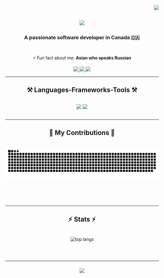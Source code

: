 <img align="right" src="https://visitor-badge.laobi.icu/badge?page_id=ZhenyaChan.ZhenyaChan" />


<h1 align="center">
    <img src="https://readme-typing-svg.herokuapp.com/?font=Righteous&color=9C2FD3&size=35&center=true&vCenter=true&width=500&height=70&duration=4000&lines=Hi+There!+👋;+I'm+Dung+Tran!;" />
</h1>

<h3 align="center">A passionate software developer in Canada 🇨🇦</h3>

<br/>

<div align="center">

⚡ Fun fact about me: **Asian who speaks Russian**

</div>
 
<div align="center"> 
  <a href="mailto:chanzhenya@gmail.com">
    <img src="https://img.shields.io/badge/Gmail-333333?style=for-the-badge&logo=gmail&logoColor=red" />
  </a>
  <a href="https://www.linkedin.com/in/dung-tran-a0674a211">
    <img src="https://img.shields.io/badge/LinkedIn-0077B5?style=for-the-badge&logo=linkedin&logoColor=white" />
  </a>
  <a href="https://github.com/ZhenyaChan">
     <img src="https://img.shields.io/badge/Portfolio-FF5722?style=for-the-badge&logo=todoist&logoColor=white" /> 
  </a>
</div>

<hr/>
 
<h2 align="center">⚒️ Languages-Frameworks-Tools ⚒️</h2>
<br/>
<div align="center">
    <img src="https://skillicons.dev/icons?i=html,css,react,bootstrap,tailwind,mysql,mongodb,swift,git" />
    <img src="https://skillicons.dev/icons?i=c++,java,python,javascript,typescript,nodejs,express,nextjs,linux,docker,aws,azure" /><br>
</div>

<br/>
<hr/>

<div align="center">
  <h2>🐍 My Contributions 🐍</h2>
  <br>
  <img alt="snake eating my contributions" src="https://raw.githubusercontent.com/ZhenyaChan/ZhenyaChan/output/github-contribution-grid-snake.svg" />
  
  <br/><br/><br/>
</div>


<hr/>

<h2 align="center">⚡ Stats ⚡</h2>
<br>
<div align=center>
  <img width=325 align="center" src="https://github-readme-stats.vercel.app/api/top-langs/?username=ZhenyaChan&hide=HTML&langs_count=8&layout=compact&theme=react&border_radius=10&size_weight=0.5&count_weight=0.5&exclude_repo=github-readme-stats" alt="top langs" />
</div>

<br/><br/>

<hr/>

<h3 align="center">
    <img src="https://readme-typing-svg.herokuapp.com/?font=Righteous&color=9C2FD3&size=35&center=true&vCenter=true&width=500&height=70&duration=4000&lines=Thanks+for+visiting!+👋;+Shoot+me+a+message+on+LinkedIn+:)" />
</h3>

<br/>